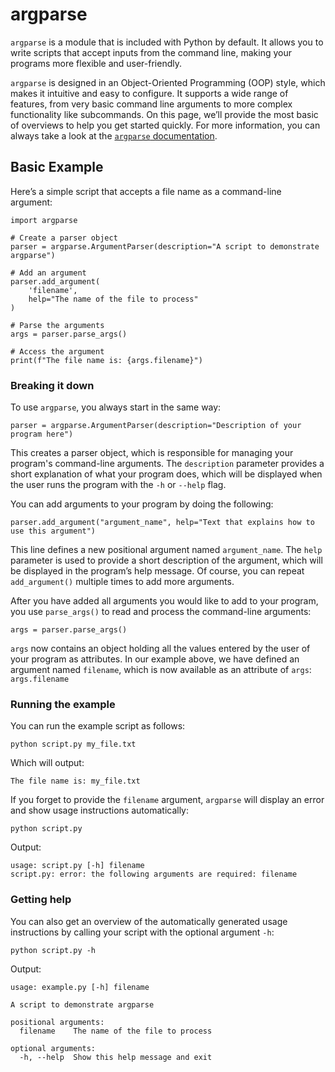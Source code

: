 # argparse

`argparse` is a module that is included with Python by default. It allows you to write scripts that accept inputs from the command line, making your programs more flexible and user-friendly.

`argparse` is designed in an Object-Oriented Programming (OOP) style, which makes it intuitive and easy to configure. It supports a wide range of features, from very basic command line arguments to more complex functionality like subcommands. On this page, we’ll provide the most basic of overviews to help you get started quickly. For more information, you can always take a look at the [`argparse` documentation](https://docs.python.org/3/library/argparse.html).

## Basic Example

Here’s a simple script that accepts a file name as a command-line argument:

    import argparse

    # Create a parser object
    parser = argparse.ArgumentParser(description="A script to demonstrate argparse")

    # Add an argument
    parser.add_argument(
        'filename',
        help="The name of the file to process"
    )

    # Parse the arguments
    args = parser.parse_args()

    # Access the argument
    print(f"The file name is: {args.filename}")

### Breaking it down

To use `argparse`, you always start in the same way:

    parser = argparse.ArgumentParser(description="Description of your program here")

This creates a parser object, which is responsible for managing your program's command-line arguments. The `description` parameter provides a short explanation of what your program does, which will be displayed when the user runs the program with the `-h` or `--help` flag.

You can add arguments to your program by doing the following:

    parser.add_argument("argument_name", help="Text that explains how to use this argument")

This line defines a new positional argument named `argument_name`. The `help` parameter is used to provide a short description of the argument, which will be displayed in the program’s help message. Of course, you can repeat `add_argument()` multiple times to add more arguments.

After you have added all arguments you would like to add to your program, you use `parse_args()` to read and process the command-line arguments:

    args = parser.parse_args()

`args` now contains an object holding all the values entered by the user of your program as attributes. In our example above, we have defined an argument named `filename`, which is now available as an attribute of `args`: `args.filename`

### Running the example

You can run the example script as follows:

    python script.py my_file.txt

Which will output:

    The file name is: my_file.txt

If you forget to provide the `filename` argument, `argparse` will display an error and show usage instructions automatically:

    python script.py

Output:

    usage: script.py [-h] filename
    script.py: error: the following arguments are required: filename

### Getting help

You can also get an overview of the automatically generated usage instructions by calling your script with the optional argument `-h`:

    python script.py -h

Output:

    usage: example.py [-h] filename

    A script to demonstrate argparse

    positional arguments:
      filename    The name of the file to process

    optional arguments:
      -h, --help  Show this help message and exit

